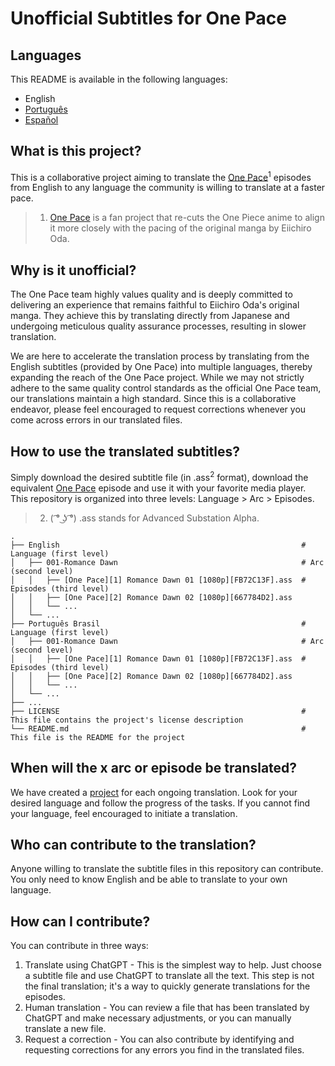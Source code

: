 # Unofficial Subtitles for One Pace

## Languages
This README is available in the following languages:
- English
- [Português](https://github.com/onepace-community-translation/subtitles/blob/main/readme-translations/portugues-readme.md)
- [Español](https://github.com/onepace-community-translation/subtitles/blob/main/readme-translations/español-readme.md)

## What is this project?
This is a collaborative project aiming to translate the [One Pace](https://onepace.net/)<sup>1</sup> episodes from English to any language the community is willing to translate at a faster pace.

> 1. [One Pace](https://onepace.net/) is a fan project that re-cuts the One Piece anime to align it more closely with the pacing of the original manga by Eiichiro Oda.

## Why is it unofficial?
The One Pace team highly values quality and is deeply committed to delivering an experience that remains faithful to Eiichiro Oda's original manga. They achieve this by translating directly from Japanese and undergoing meticulous quality assurance processes, resulting in slower translation.

We are here to accelerate the translation process by translating from the English subtitles (provided by One Pace) into multiple languages, thereby expanding the reach of the One Pace project. While we may not strictly adhere to the same quality control standards as the official One Pace team, our translations maintain a high standard. Since this is a collaborative endeavor, please feel encouraged to request corrections whenever you come across errors in our translated files.

## How to use the translated subtitles?
Simply download the desired subtitle file (in .ass<sup>2</sup> format), download the equivalent [One Pace](https://onepace.net/) episode and use it with your favorite media player. This repository is organized into three levels: Language > Arc > Episodes.

> 2. ( ͡° ͜ʖ ͡°) .ass stands for Advanced Substation Alpha.

    .
    ├── English                                                      # Language (first level)
    │   ├── 001-Romance Dawn                                         # Arc      (second level)
    │   │   ├── [One Pace][1] Romance Dawn 01 [1080p][FB72C13F].ass  # Episodes (third level)
    │   │   ├── [One Pace][2] Romance Dawn 02 [1080p][667784D2].ass
    │   │   └── ...
    │   └── ...
    ├── Português Brasil                                             # Language (first level)
    │   ├── 001-Romance Dawn                                         # Arc      (second level)
    │   │   ├── [One Pace][1] Romance Dawn 01 [1080p][FB72C13F].ass  # Episodes (third level)
    │   │   ├── [One Pace][2] Romance Dawn 02 [1080p][667784D2].ass
    │   │   └── ...
    │   └── ...
    ├── ...
    ├── LICENSE                                                      # This file contains the project's license description
    └── README.md                                                    # This file is the README for the project

## When will the x arc or episode be translated?
We have created a [project](https://github.com/onepace-community-translation/subtitles/projects) for each ongoing translation. Look for your desired language and follow the progress of the tasks. If you cannot find your language, feel encouraged to initiate a translation.

## Who can contribute to the translation?
Anyone willing to translate the subtitle files in this repository can contribute. You only need to know English and be able to translate to your own language.

## How can I contribute?
You can contribute in three ways:
1. Translate using ChatGPT - This is the simplest way to help. Just choose a subtitle file and use ChatGPT to translate all the text. This step is not the final translation; it's a way to quickly generate translations for the episodes.
2. Human translation - You can review a file that has been translated by ChatGPT and make necessary adjustments, or you can manually translate a new file.
3. Request a correction - You can also contribute by identifying and requesting corrections for any errors you find in the translated files.
